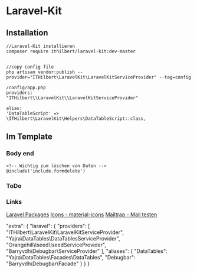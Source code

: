 # Laravel-Kit

## Installation
```
//Laravel-Kit installieren
composer require ithilbert/laravel-kit:dev-master


//copy config file
php artisan vendor:publish --provider="ITHilbert\LaravelKit\LaravelKitServiceProvider" --tag=config 

/config/app.php
providers:
"ITHilbert\\LaravelKit\\LaravelKitServiceProvider"

alias:
'DataTableScript' => \ITHilbert\LaravelKit\Helpers\DataTableScript::class,
```

## Im Template

### Body end
```
<!-- Wichtig zum löschen von Daten -->
@include('include.formdelete')
```

### ToDo


### Links

[Laravel Packages](https://laravelpackage.com/) 
[Icons - material-icons](https://materializecss.com/icons.html) 
[Mailtrap - Mail testen](https://mailtrap.io) 




"extra": {
        "laravel": {
            "providers": [
                "ITHilbert\\LaravelKit\\LaravelKitServiceProvider",
                "Yajra\\DataTables\\DataTablesServiceProvider",
                "Orangehill\\Iseed\\IseedServiceProvider",
                "Barryvdh\\Debugbar\\ServiceProvider"
            ],
            "aliases": {
                "DataTables": "Yajra\\DataTables\\Facades\\DataTables",
                "Debugbar": "Barryvdh\\Debugbar\\Facade"
            }
        }
    }
